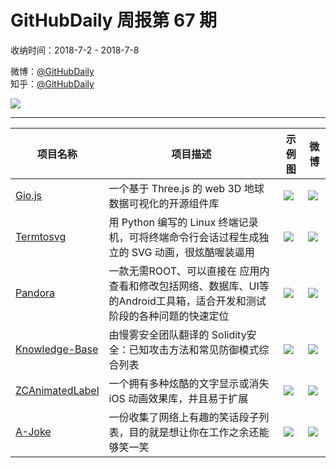 # GitHubDaily 周报第 67 期

收纳时间：2018-7-2 - 2018-7-8

微博：[@GitHubDaily](https://weibo.com/GitHubDaily)    
知乎：[@GitHubDaily](https://www.zhihu.com/people/githubdaily)

![](https://raw.githubusercontent.com/GitHubDaily/GitHubDaily/master/assets/weixin.png)

---

项目名称 | 项目描述 | 示例图 | 微博
--- | --- | --- | ---
[Gio.js](status.github_url) | 一个基于 Three.js 的 web 3D 地球数据可视化的开源组件库 | ![](http://wx3.sinaimg.cn/large/006fiYtfly1ft0hyncc6qg30jg0afhad.gif) | [![](https://raw.githubusercontent.com/GitHubDaily/GitHubDaily/master/assets/sina_logo.png)](https://weibo.com/5722964389/GoMk1gOXC)
[Termtosvg](status.github_url) | 用 Python 编写的 Linux 终端记录机，可将终端命令行会话过程生成独立的 SVG 动画，很炫酷喔装逼用 | ![](http://wx1.sinaimg.cn/large/006fiYtfly1fszgyyypeng30i708y0ty.gif) | [![](https://raw.githubusercontent.com/GitHubDaily/GitHubDaily/master/assets/sina_logo.png)](https://weibo.com/5722964389/GoCTwqw50)
[Pandora](status.github_url) | 一款无需ROOT、可以直接在 应用内 查看和修改包括网络、数据库、UI等的Android工具箱，适合开发和测试阶段的各种问题的快速定位 | ![](http://wx3.sinaimg.cn/large/006fiYtfly1fsy9ov8jiqg30870et7b9.gif) | [![](https://raw.githubusercontent.com/GitHubDaily/GitHubDaily/master/assets/sina_logo.png)](https://weibo.com/5722964389/Gott1gwRt)
[Knowledge-Base](status.github_url) | 由慢雾安全团队翻译的 Solidity安全：已知攻击方法和常见防御模式综合列表 | ![](http://wx3.sinaimg.cn/large/006fiYtfgy1fsx26fk82xj31h445aaut.jpg) | [![](https://raw.githubusercontent.com/GitHubDaily/GitHubDaily/master/assets/sina_logo.png)](https://weibo.com/5722964389/Gok2x2bfQ)
[ZCAnimatedLabel](status.github_url) | 一个拥有多种炫酷的文字显示或消失 iOS 动画效果库，并且易于扩展 | ![](http://wx1.sinaimg.cn/large/006fiYtfly1fsurv3ubqag30gm0lqb29.gif) | [![](https://raw.githubusercontent.com/GitHubDaily/GitHubDaily/master/assets/sina_logo.png)](https://weibo.com/5722964389/GoaC2dxlH)
[A-Joke](status.github_url) | 一份收集了网络上有趣的笑话段子列表，目的就是想让你在工作之余还能够笑一笑 | ![](http://wx4.sinaimg.cn/large/006fiYtfly1fsut01zuvuj31hs5nykjl.jpg) | [![](https://raw.githubusercontent.com/GitHubDaily/GitHubDaily/master/assets/sina_logo.png)](https://weibo.com/5722964389/Go1bxlrpA)
